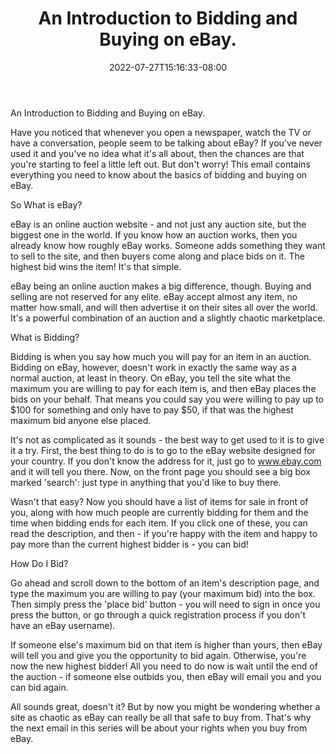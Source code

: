 ﻿---
title: "An Introduction to Bidding and Buying on eBay."
date: 2022-07-27T15:16:33-08:00
description: "40 ebay articles Tips for Web Success"
featured_image: "/images/40 ebay articles.jpg"
tags: ["40 ebay articles"]
---

An Introduction to Bidding and Buying on eBay.

Have you noticed that whenever you open a newspaper, watch the TV or have a conversation, people seem to be talking about eBay? If you've never used it and you've no idea what it's all about, then the chances are that you're starting to feel a little left out. But don't worry! This email contains everything you need to know about the basics of bidding and buying on eBay.

So What is eBay?

eBay is an online auction website - and not just any auction site, but the biggest one in the world. If you know how an auction works, then you already know how roughly eBay works. Someone adds something they want to sell to the site, and then buyers come along and place bids on it. The highest bid wins the item! It's that simple.

eBay being an online auction makes a big difference, though. Buying and selling are not reserved for any elite. eBay accept almost any item, no matter how small, and will then advertise it on their sites all over the world. It's a powerful combination of an auction and a slightly chaotic marketplace. 

What is Bidding?

Bidding is when you say how much you will pay for an item in an auction. Bidding on eBay, however, doesn't work in exactly the same way as a normal auction, at least in theory. On eBay, you tell the site what the maximum you are willing to pay for each item is, and then eBay places the bids on your behalf. That means you could say you were willing to pay up to $100 for something and only have to pay $50, if that was the highest maximum bid anyone else placed.

It's not as complicated as it sounds - the best way to get used to it is to give it a try. First, the best thing to do is to go to the eBay website designed for your country. If you don't know the address for it, just go to www.ebay.com and it will tell you there. Now, on the front page you should see a big box marked 'search': just type in anything that you'd like to buy there.

Wasn't that easy? Now you should have a list of items for sale in front of you, along with how much people are currently bidding for them and the time when bidding ends for each item. If you click one of these, you can read the description, and then - if you're happy with the item and happy to pay more than the current highest bidder is - you can bid!

How Do I Bid?

Go ahead and scroll down to the bottom of an item's description page, and type the maximum you are willing to pay (your maximum bid) into the box. Then simply press the 'place bid' button - you will need to sign in once you press the button, or go through a quick registration process if you don't have an eBay username).

If someone else's maximum bid on that item is higher than yours, then eBay will tell you and give you the opportunity to bid again. Otherwise, you're now the new highest bidder! All you need to do now is wait until the end of the auction - if someone else outbids you, then eBay will email you and you can bid again.

All sounds great, doesn't it? But by now you might be wondering whether a site as chaotic as eBay can really be all that safe to buy from. That's why the next email in this series will be about your rights when you buy from eBay.

